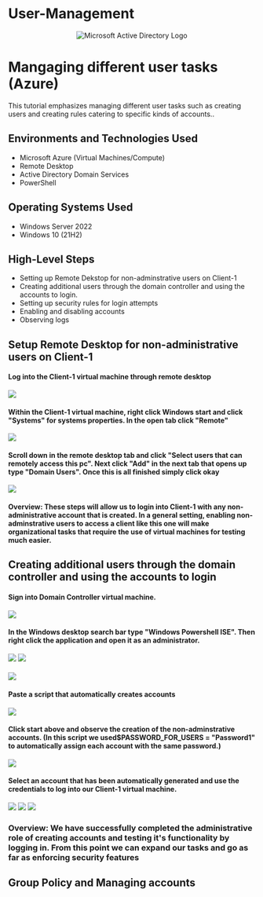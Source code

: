 # User-Management
<p align="center">
<img src="https://i.imgur.com/pU5A58S.png" alt="Microsoft Active Directory Logo"/>
</p>

<h1>Mangaging different user tasks (Azure)</h1>
This tutorial emphasizes managing different user tasks such as creating users and creating rules catering to specific kinds of accounts..<br />

<h2>Environments and Technologies Used</h2>

- Microsoft Azure (Virtual Machines/Compute)
- Remote Desktop
- Active Directory Domain Services
- PowerShell

<h2>Operating Systems Used </h2>

- Windows Server 2022
- Windows 10 (21H2)

<h2>High-Level Steps</h2>

- Setting up Remote Dekstop for non-adminstrative users on Client-1
- Creating additional users through the domain controller and using the accounts to login.
- Setting up security rules for login attempts
- Enabling and disabling accounts
- Observing logs

<h2>Setup Remote Desktop for non-administrative users on Client-1</h2>
<h4>Log into the Client-1 virtual machine through remote desktop</h4>
<img src="https://i.imgur.com/3zL5Gnm.png">

<h4>Within the Client-1 virtual machine, right click Windows start and click "Systems" for systems properties. In the open tab click "Remote"</h4>
<img src="https://i.imgur.com/mU87RXd.png">

<h4>Scroll down in the remote desktop tab and click "Select users that can remotely access this pc". Next click "Add" in the next tab that opens up type "Domain Users". Once this is all finished simply click okay</h4>
<img src="https://i.imgur.com/QcB6ztB.png">

<h4>Overview: These steps will allow us to login into Client-1 with any non-administrative account that is created. In a general setting, enabling non-adminstrative users to access a client like this one will make organizational tasks that require the use of virtual machines for testing much easier. </h4>



<h2>Creating additional users through the domain controller and using the accounts to login</h2>
<h4>Sign into Domain Controller virtual machine.</h4>
<img src="https://i.imgur.com/oCcMxaZ.png">

<h4>In the Windows desktop search bar type "Windows Powershell ISE". Then right click the application and open it as an administrator.</h4>
<img src="https://i.imgur.com/86QYpMB.png">

<img src="https://i.imgur.com/A1j7Fdd.png">

<h4></h4>
<img src="https://i.imgur.com/ChCpV3M.png">

<h4>Paste a script that automatically creates accounts</h4>
<img src="https://i.imgur.com/6tAp6eU.png">

<h4>Click start above and observe the creation of the non-adminstrative accounts. (In this script we used$PASSWORD_FOR_USERS  = "Password1" to automatically assign each account with the same password.)</h4>
<img src="https://i.imgur.com/XpGdK8Y.png">

<h4>Select an account that has been automatically generated and use the credentials to log into our Client-1 virtual machine.</h4>
<img src="https://i.imgur.com/NSLJvQR.png">
<img src="https://i.imgur.com/JEmOVMZ.png">
<img src="https://i.imgur.com/44lK1LF.png">
<h3>Overview: We have successfully completed the administrative role of creating accounts and testing it's functionality by logging in. From this point we can expand our tasks and go as far as enforcing security features</h3>

<h2>Group Policy and Managing accounts</h2>

